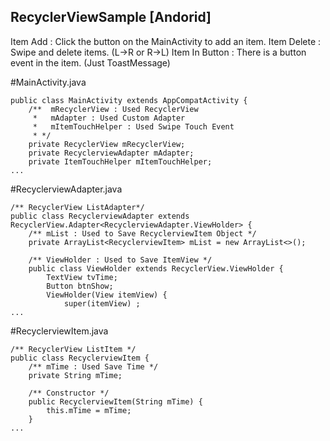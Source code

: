 ## RecyclerViewSample [Andorid]
Item Add : Click the button on the MainActivity to add an item.
Item Delete : Swipe and delete items. (L->R or R->L)
Item In Button : There is a button event in the item. (Just ToastMessage)


#MainActivity.java
```
public class MainActivity extends AppCompatActivity {
    /**  mRecyclerView : Used RecyclerView
     *   mAdapter : Used Custom Adapter
     *   mItemTouchHelper : Used Swipe Touch Event
     * */
    private RecyclerView mRecyclerView;
    private RecyclerviewAdapter mAdapter;
    private ItemTouchHelper mItemTouchHelper;
...
```

#RecyclerviewAdapter.java
```
/** RecyclerView ListAdapter*/
public class RecyclerviewAdapter extends RecyclerView.Adapter<RecyclerviewAdapter.ViewHolder> {
    /** mList : Used to Save RecyclerviewItem Object */
    private ArrayList<RecyclerviewItem> mList = new ArrayList<>();

    /** ViewHolder : Used to Save ItemView */
    public class ViewHolder extends RecyclerView.ViewHolder {
        TextView tvTime;
        Button btnShow;
        ViewHolder(View itemView) {
            super(itemView) ;
...
```



#RecyclerviewItem.java
```
/** RecyclerView ListItem */
public class RecyclerviewItem {
    /** mTime : Used Save Time */
    private String mTime;

    /** Constructor */
    public RecyclerviewItem(String mTime) {
        this.mTime = mTime;
    }
...
```


